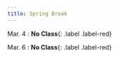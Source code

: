 ```yaml
---
title: Spring Break
---
```

Mar. 4 
: **No Class**{: .label .label-red}

Mar. 6 
: **No Class**{: .label .label-red}


